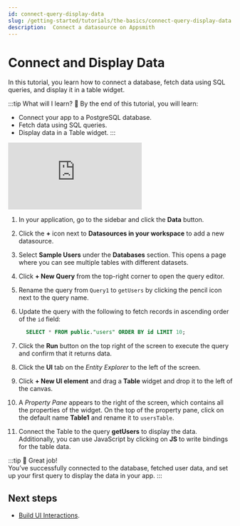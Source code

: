 ```yaml
---
id: connect-query-display-data
slug: /getting-started/tutorials/the-basics/connect-query-display-data
description:  Connect a datasource on Appsmith
---
```


# Connect and Display Data

In this tutorial, you learn how to connect a database, fetch data using SQL queries, and display it in a table widget.

:::tip What will I learn? 📝
By the end of this tutorial, you will learn:

- Connect your app to a PostgreSQL database.
- Fetch data using SQL queries.
- Display data in a Table widget.
:::

<div style={{ position: "relative", paddingBottom: "calc(50.520833333333336% + 41px)", height: "0", width: "100%" }}>
  <iframe src="https://demo.arcade.software/N0DGhXCaYUFdtc4h8M2b?embed" frameborder="0" loading="lazy" webkitallowfullscreen mozallowfullscreen allowfullscreen style={{ position: "absolute", top: "0", left: "0", width: "100%", height: "100%", colorScheme: "light" }} title="Appsmith | Display Data">
  </iframe>
</div>



1. In your application, go to the sidebar and click the **Data** button.

2. Click the **+** icon next to **Datasources in your workspace** to add a new datasource.

3. Select **Sample Users** under the **Databases** section. This opens a page where you can see multiple tables with different datasets.

4. Click **+ New Query** from the top-right corner to open the query editor.

5. Rename the query from `Query1` to `getUsers` by clicking the pencil icon next to the query name.

6. Update the query with the following to fetch records in ascending order of the `id` field:

<dd>

  ```sql
  SELECT * FROM public."users" ORDER BY id LIMIT 10;
  ```

</dd>

7. Click the **Run** button on the top right of the screen to execute the query and confirm that it returns data.

8. Click the **UI** tab on the *Entity Explorer* to the left of the screen.

9. Click **+ New UI element** and drag a **Table** widget and drop it to the left of the canvas.

9. A *Property Pane* appears to the right of the screen, which contains all the properties of the widget. On the top of the property pane, click on the default name **Table1** and rename it to `usersTable`.

10. Connect the Table to the query **getUsers** to display the data. Additionally, you can use JavaScript by clicking on **JS** to write bindings for the table data.
 
:::tip 🎉 Great job!  
You’ve successfully connected to the database, fetched user data, and set up your first query to display the data in your app.
:::


## Next steps

- [Build UI Interactions](/getting-started/tutorials/the-basics/work-with-data-in-ui).
